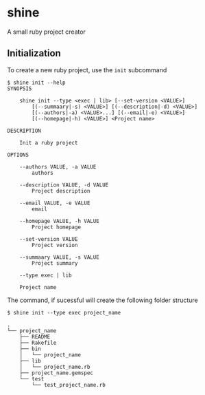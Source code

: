 # shine
A small ruby project creator

## Initialization
To create a new ruby project, use the ```init``` subcommand

```
$ shine init --help
SYNOPSIS

    shine init --type <exec | lib> [--set-version <VALUE>]
        [(--summaary|-s) <VALUE>] [(--description|-d) <VALUE>]
        [(--authors|-a) <VALUE>...] [(--email|-e) <VALUE>]
        [(--homepage|-h) <VALUE>] <Project name>

DESCRIPTION

    Init a ruby project

OPTIONS

    --authors VALUE, -a VALUE
        authors

    --description VALUE, -d VALUE
        Project description

    --email VALUE, -e VALUE
        email

    --homepage VALUE, -h VALUE
        Project homepage

    --set-version VALUE
        Project version

    --summaary VALUE, -s VALUE
        Project summary

    --type exec | lib

    Project name
```

The command, if sucessful will create the following folder structure
``` 
$ shine init --type exec project_name

.
└── project_name
    ├── README
    ├── Rakefile
    ├── bin
    │   └── project_name
    ├── lib
    │   └── project_name.rb
    ├── project_name.gemspec
    └── test
        └── test_project_name.rb

```

